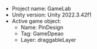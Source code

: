 <!-- UNITY CODE ASSIST INSTRUCTIONS START -->
- Project name: GameLab
- Unity version: Unity 2022.3.42f1
- Active game object:
  - Name: PinDesign
  - Tag: GameDpeao
  - Layer: draggableLayer
<!-- UNITY CODE ASSIST INSTRUCTIONS END -->